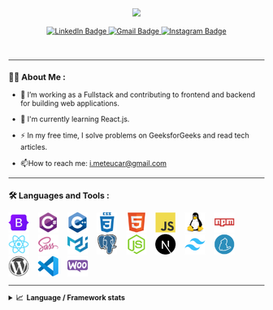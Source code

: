 
<div id="header" align="center">
  <img src="https://media.giphy.com/media/xTiIzJSKB4l7xTouE8/giphy.gif" width="350"/>
</div>

</br>

<div id="badges" align="center">
  <a href="https://www.linkedin.com/in/meteucar">
    <img src="https://img.shields.io/badge/LinkedIn-blue?style=for-the-badge&logo=linkedin&logoColor=white" alt="LinkedIn Badge"/>
  </a>
  <a href="mailto:i.meteucar@gmail.com">
    <img src="https://img.shields.io/badge/Gmail-D14836?style=for-the-badge&logo=gmail&logoColor=white" alt="Gmail Badge"/>
  </a>
  <a href="https://www.instagram.com/meteucaar/">
    <img src="https://img.shields.io/badge/Instagram-E4405F?style=for-the-badge&logo=instagram&logoColor=white" alt="Instagram Badge"/>
  </a>
</div>

</br>

<div align="center">
  <img src="https://komarev.com/ghpvc/?username=Metecode&style=flat-square&color=blueviolet" alt=""/>
</div>

---

### :man_technologist: About Me :
- :telescope: I’m working as a Fullstack and contributing to frontend and backend for building web applications.

- :seedling: I'm currently learning React.js.

- :zap: In my free time, I solve problems on GeeksforGeeks and read tech articles.

- :mailbox:How to reach me:  <a href="mailto:i.meteucar@gmail.com">i.meteucar@gmail.com</a> 
---

### :hammer_and_wrench: Languages and Tools :
<div>
  <img src="https://github.com/devicons/devicon/blob/master/icons/bootstrap/bootstrap-original.svg" title="Bootstrap" alt="Bootstrap" width="40" height="40" style="padding-right:10px;"/>&nbsp;
  <img src="https://github.com/devicons/devicon/blob/master/icons/csharp/csharp-original.svg"  title="C#" alt="C#" width="40" height="40" style="padding-right:10px;"/>&nbsp;
  <img src="https://github.com/devicons/devicon/blob/master/icons/cplusplus/cplusplus-original.svg"  title="Cpp" alt="Cpp" width="40" height="40" style="padding-right:10px;"/>&nbsp;
  <img src="https://github.com/devicons/devicon/blob/master/icons/css3/css3-plain-wordmark.svg"  title="CSS3" alt="CSS" width="40" height="40" style="padding-right:10px;"/>&nbsp;
  <img src="https://github.com/devicons/devicon/blob/master/icons/html5/html5-original.svg" title="HTML5" alt="HTML" width="40" height="40" style="padding-right:10px;"/>&nbsp;
  <img src="https://github.com/devicons/devicon/blob/master/icons/javascript/javascript-original.svg" title="JavaScript" alt="JavaScript" width="40" height="40" style="padding-right:10px;"/>&nbsp;
  <img src="https://github.com/devicons/devicon/blob/master/icons/linux/linux-original.svg" title="Linux" alt="Linux" width="40" height="40" style="padding-right:10px;"/>&nbsp;
  <img src="https://github.com/devicons/devicon/blob/master/icons/npm/npm-original-wordmark.svg" title="Npm" alt="Npm" width="40" height="40" style="padding-right:10px;"/>&nbsp;
   <img src="https://github.com/devicons/devicon/blob/master/icons/react/react-original.svg" title="React" alt="React" width="40" height="40" style="padding-right:10px;"/>&nbsp;
  <img src="https://github.com/devicons/devicon/blob/master/icons/sass/sass-original.svg" title="Sass" alt="Sass" width="40" height="40" style="padding-right:10px;"/>&nbsp;
 <img src="https://github.com/devicons/devicon/blob/master/icons/materialui/materialui-original.svg" title="MaterialUi" alt="MaterialUi" width="40" height="40" style="padding-right:10px;"/>&nbsp;
<img src="https://github.com/devicons/devicon/blob/master/icons/postgresql/postgresql-original.svg" title="Pgsql" alt="Pgsql" width="40" height="40" style="padding-right:10px;"/>&nbsp;
<img src="https://github.com/devicons/devicon/blob/master/icons/nodejs/nodejs-original.svg" title="nodejs" alt="nodejs" width="40" height="40" style="padding-right:10px;"/>&nbsp;
<img src="https://github.com/devicons/devicon/blob/master/icons/nextjs/nextjs-original.svg" title="nextjs" alt="nextjs" width="40" height="40" style="padding-right:10px;"/>&nbsp;
<img src="https://github.com/devicons/devicon/blob/master/icons/tailwindcss/tailwindcss-plain.svg" title="tailwindcss" alt="tailwindcss" width="40" height="40" style="padding-right:10px;"/>&nbsp;
<img src="https://github.com/devicons/devicon/blob/master/icons/yarn/yarn-original.svg" title="yarn" alt="yarn" width="40" height="40" style="padding-right:10px;"/>&nbsp;
<img src="https://github.com/devicons/devicon/blob/master/icons/wordpress/wordpress-plain.svg" title="wordpress" alt="wordpress" width="40" height="40" style="padding-right:10px;"/>&nbsp;
<img src="https://github.com/devicons/devicon/blob/master/icons/vscode/vscode-original.svg" title="vscode" alt="vscode" width="40" height="40" style="padding-right:10px;"/>&nbsp;
<img src="https://github.com/devicons/devicon/blob/master/icons/woocommerce/woocommerce-plain.svg" title="woocommerce" alt="woocommerce" width="40" height="40" style="padding-right:10px;"/>&nbsp;
</div>

---


<details>
  <summary><b>📈&nbsp;&nbsp;Language&nbsp;/&nbsp;Framework stats</b></summary>
  <br>
  <div>
  <a href="https://github.com/DenverCoder1/github-readme-streak-stats">
  <img align="left" src="http://github-readme-streak-stats.herokuapp.com?user=Metecode&theme=tokyonight&date_format=M%20j%5B%2C%20Y%5D" />
  </a>
   <br> <br> <br> <br> <br> <br> <br> <br> <br> <br>
  <a href="https://github.com/anuraghazra/convoychat">
  <img align="left" src="https://github-readme-stats.vercel.app/api?username=Metecode&show_icons=true&theme=radical" />
  </a>
  <br> <br> <br> <br> <br> <br> <br> <br> <br> <br>
  <a href="https://github.com/anuraghazra/github-readme-stats">
  <img  align="left" src="https://github-readme-stats.vercel.app/api/top-langs/?username=Metecode&langs_count=8)](https://github.com/anuraghazra/github-readme-stats" />
</a>
 </div>

